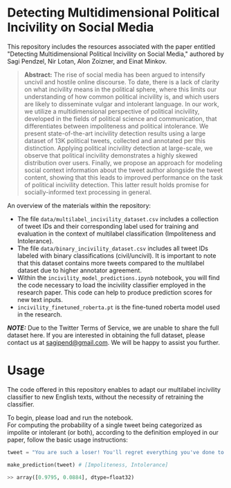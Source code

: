 
# Detecting Multidimensional Political Incivility on Social Media
This repository includes the resources associated with the paper entitled "Detecting Multidimensional Political Incivility on Social Media," authored by Sagi Pendzel, Nir Lotan, Alon Zoizner, and Einat Minkov.

> __Abstract:__
> The rise of social media has been argued to intensify uncivil and hostile online discourse. To date, there is a lack of clarity on what incivility means in the political sphere, where this limits our understanding of how common political incivility is, and which users are likely to disseminate vulgar and intolerant language. In our work, we utilize a multidimensional perspective of political incivility, developed in the fields of political science and communication, that differentiates between impoliteness and political intolerance. We present state-of-the-art incivility detection results using a large dataset of 13K political tweets, collected and annotated per this distinction. Applying political incivility detection at large-scale, we observe that political incivility demonstrates a highly skewed distribution over users. Finally, we propose an approach for modeling social context information about the tweet author alongside the tweet content, showing that this leads to improved performance on the task of political incivility detection. This latter result holds promise for socially-informed text processing in general.

An overview of the materials within the repository:

* The file `data/multilabel_incivility_dataset.csv` includes a collection of tweet IDs and their corresponding label used for training and evaluation in the context of multilabel classification (Impoliteness and Intolerance).
* The file `data/binary_incivility_dataset.csv` includes all tweet IDs labeled with binary classifications (civil/uncivil). It is important to note that this dataset contains more tweets compared to the multilabel dataset due to higher annotator agreement.
*	Within the `incivility_model_predictions.ipynb` notebook, you will find the code necessary to load the incivility classifier employed in the research paper. This code can help to produce prediction scores for new text inputs.
*	`incivility_finetuned_roberta.pt` is the fine-tuned roberta model used in the research.

**_NOTE:_**  Due to the Twitter Terms of Service, we are unable to share the full dataset here. If you are interested in obtaining the full dataset, please contact us at sagipend@gmail.com. We will be happy to assist you further.


# Usage
The code offered in this repository enables to adapt our multilabel incivility classifier to new English texts, without the necessity of retraining the classifier.

To begin, please load and run the notebook.</br>
For computing the probability of a single tweet being categorized as impolite or intolerant (or both), according to the definition employed in our paper, follow the basic usage instructions:

```python
tweet = "You are such a loser! You'll regret everything you've done to me!"

make_prediction(tweet) # [Impoliteness, Intolerance]
```
```python
>> array([0.9795, 0.0884], dtype=float32)  
```
